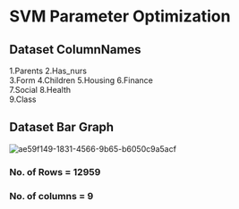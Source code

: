 # SVM Parameter Optimization
## Dataset ColumnNames
1.Parents
2.Has_nurs      
3.Form
4.Children
5.Housing
6.Finance         
7.Social
8.Health      
9.Class  

## Dataset Bar Graph
![ae59f149-1831-4566-9b65-b6050c9a5acf](https://user-images.githubusercontent.com/72309997/233195600-b96a5dac-8727-48c9-8672-b9ee9fe3d2ef.png)
### No. of Rows = 12959
### No. of columns = 9
